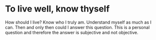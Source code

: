 # To live well, know thyself

How should I live? Know who I truly am. Understand myself as much as I can. Then and only then could I answer this question. This is a personal question and therefore the answer is subjective and not objective.

